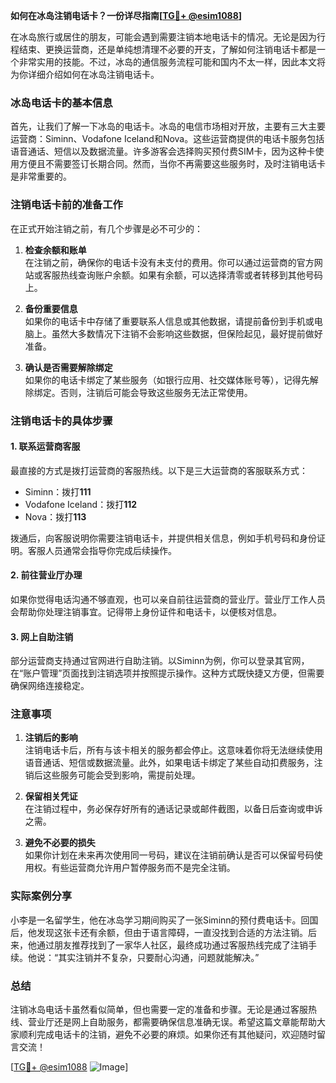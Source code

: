 **如何在冰岛注销电话卡？一份详尽指南[[TG💪+ @esim1088](https://t.me/s/esim1088)]**

在冰岛旅行或居住的朋友，可能会遇到需要注销本地电话卡的情况。无论是因为行程结束、更换运营商，还是单纯想清理不必要的开支，了解如何注销电话卡都是一个非常实用的技能。不过，冰岛的通信服务流程可能和国内不太一样，因此本文将为你详细介绍如何在冰岛注销电话卡。

### 冰岛电话卡的基本信息

首先，让我们了解一下冰岛的电话卡。冰岛的电信市场相对开放，主要有三大主要运营商：Siminn、Vodafone Iceland和Nova。这些运营商提供的电话卡服务包括语音通话、短信以及数据流量。许多游客会选择购买预付费SIM卡，因为这种卡使用方便且不需要签订长期合同。然而，当你不再需要这些服务时，及时注销电话卡是非常重要的。

### 注销电话卡前的准备工作

在正式开始注销之前，有几个步骤是必不可少的：

1. **检查余额和账单**  
   在注销之前，确保你的电话卡没有未支付的费用。你可以通过运营商的官方网站或客服热线查询账户余额。如果有余额，可以选择清零或者转移到其他号码上。

2. **备份重要信息**  
   如果你的电话卡中存储了重要联系人信息或其他数据，请提前备份到手机或电脑上。虽然大多数情况下注销不会影响这些数据，但保险起见，最好提前做好准备。

3. **确认是否需要解除绑定**  
   如果你的电话卡绑定了某些服务（如银行应用、社交媒体账号等），记得先解除绑定。否则，注销后可能会导致这些服务无法正常使用。

### 注销电话卡的具体步骤

#### 1. 联系运营商客服

最直接的方式是拨打运营商的客服热线。以下是三大运营商的客服联系方式：

- Siminn：拨打**111**
- Vodafone Iceland：拨打**112**
- Nova：拨打**113**

拨通后，向客服说明你需要注销电话卡，并提供相关信息，例如手机号码和身份证明。客服人员通常会指导你完成后续操作。

#### 2. 前往营业厅办理

如果你觉得电话沟通不够直观，也可以亲自前往运营商的营业厅。营业厅工作人员会帮助你处理注销事宜。记得带上身份证件和电话卡，以便核对信息。

#### 3. 网上自助注销

部分运营商支持通过官网进行自助注销。以Siminn为例，你可以登录其官网，在“账户管理”页面找到注销选项并按照提示操作。这种方式既快捷又方便，但需要确保网络连接稳定。

### 注意事项

1. **注销后的影响**  
   注销电话卡后，所有与该卡相关的服务都会停止。这意味着你将无法继续使用语音通话、短信或数据流量。此外，如果电话卡绑定了某些自动扣费服务，注销后这些服务可能会受到影响，需提前处理。

2. **保留相关凭证**  
   在注销过程中，务必保存好所有的通话记录或邮件截图，以备日后查询或申诉之需。

3. **避免不必要的损失**  
   如果你计划在未来再次使用同一号码，建议在注销前确认是否可以保留号码使用权。有些运营商允许用户暂停服务而不是完全注销。

### 实际案例分享

小李是一名留学生，他在冰岛学习期间购买了一张Siminn的预付费电话卡。回国后，他发现这张卡还有余额，但由于语言障碍，一直没找到合适的方法注销。后来，他通过朋友推荐找到了一家华人社区，最终成功通过客服热线完成了注销手续。他说：“其实注销并不复杂，只要耐心沟通，问题就能解决。”

### 总结

注销冰岛电话卡虽然看似简单，但也需要一定的准备和步骤。无论是通过客服热线、营业厅还是网上自助服务，都需要确保信息准确无误。希望这篇文章能帮助大家顺利完成电话卡的注销，避免不必要的麻烦。如果你还有其他疑问，欢迎随时留言交流！

[[TG💪+ @esim1088](https://t.me/s/esim1088) ![Image](https://i.postimg.cc/4NQfJmqS/Snipaste-2025-05-13-00-14-12.png)]